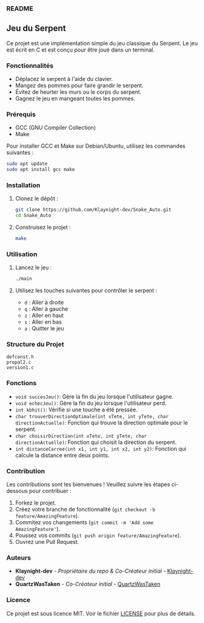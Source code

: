 ### README
## Jeu du Serpent

Ce projet est une implémentation simple du jeu classique du Serpent. Le jeu est écrit en C et est conçu pour être joué dans un terminal.

### Fonctionnalités

- Déplacez le serpent à l'aide du clavier.
- Mangez des pommes pour faire grandir le serpent.
- Évitez de heurter les murs ou le corps du serpent.
- Gagnez le jeu en mangeant toutes les pommes.

### Prérequis

- GCC (GNU Compiler Collection)
- Make

Pour installer GCC et Make sur Debian/Ubuntu, utilisez les commandes suivantes :
```sh
sudo apt update
sudo apt install gcc make
```

### Installation

1. Clonez le dépôt :
    ```sh
    git clone https://github.com/Klaynight-dev/Snake_Auto.git
    cd Snake_Auto
    ```

2. Construisez le projet :
    ```sh
    make
    ```

### Utilisation

1. Lancez le jeu :
    ```sh
    ./main
    ```

2. Utilisez les touches suivantes pour contrôler le serpent :
    - `d` : Aller à droite
    - `q` : Aller à gauche
    - `z` : Aller en haut
    - `s` : Aller en bas
    - `a` : Quitter le jeu

### Structure du Projet

```
defconst.h
propal2.c
version1.c
```

### Fonctions

- `void succesJeu()`: Gère la fin du jeu lorsque l'utilisateur gagne.
- `void echecJeu()`: Gère la fin du jeu lorsque l'utilisateur perd.
- `int kbhit()`: Vérifie si une touche a été pressée.
- `char trouverDirectionOptimale(int xTete, int yTete, char directionActuelle)`: Fonction qui trouve la direction optimale pour le serpent.
- `char choisirDirection(int xTete, int yTete, char directionActuelle)`: Fonction qui choisit la direction du serpent.
- `int distanceCarree(int x1, int y1, int x2, int y2)`: Fonction qui calcule la distance entre deux points.

### Contribution

Les contributions sont les bienvenues ! Veuillez suivre les étapes ci-dessous pour contribuer :

1. Forkez le projet.
2. Créez votre branche de fonctionnalité (`git checkout -b feature/AmazingFeature`).
3. Commitez vos changements (`git commit -m 'Add some AmazingFeature'`).
4. Poussez vos commits (`git push origin feature/AmazingFeature`).
5. Ouvrez une Pull Request.

### Auteurs

- **Klaynight-dev** - *Propriétaire du repo & Co-Créateur initial* - [Klaynight-dev](https://github.com/Klaynight-dev)
- **QuartzWasTaken** - *Co-Créateur initial* - [QuartzWasTaken](https://github.com/QuartzWasTaken)

### Licence

Ce projet est sous licence MIT. Voir le fichier [LICENSE](LICENSE) pour plus de détails.
